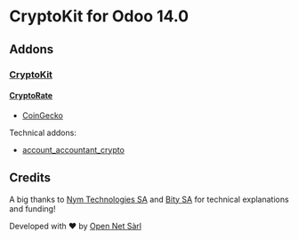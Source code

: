 # CryptoKit for Odoo 14.0

## Addons

### [CryptoKit](crypto_kit)

#### [CryptoRate](crypto_rate)

- [CoinGecko](crypto_rate_coingecko)

Technical addons:

- [account_accountant_crypto](account_accountant_crypto)

## Credits

A big thanks to [Nym Technologies SA](https://nymtech.net/) and [Bity SA](https://bity.com/) for technical explanations and funding!

Developed with ♥ by [Open Net Sàrl](https://www.open-net.ch/)
